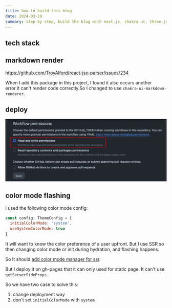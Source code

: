```yaml
---
title: how to build this blog
date: 2024-03-20
summary: step by step, build the blog with next.js, chakra ui, three.js and etc.
---
```


## tech stack

## markdown render

https://github.com/TroyAlford/react-jsx-parser/issues/234

When I add this package in this project, I found it also occurs another error.It can't render code correctly.So I changed to use `chakra-ui-markdown-renderer`.

## deploy

![20240409234634](https://raw.githubusercontent.com/dribble-njr/typora-njr/master/img/20240409234634.png)

## color mode flashing

I used the following color mode config:

```js
const config: ThemeConfig = {
  initialColorMode: 'system',
  useSystemColorMode: true
}
```

It will want to know the color preference of a user upfront. But I use SSR so then changing color mode or init during hydration, and flashing happens.

So It should [add color mode manager for ssr](https://chakra-ui.com/docs/styled-system/color-mode#add-colormodemanager-optional-for-ssr).

But I deploy it on gh-pages that it can only used for static page. It can't use `getServerSideProps`.

So we have two case to solve this:

1. change deployment way
2. don't set `initialColorMode` with `system`
